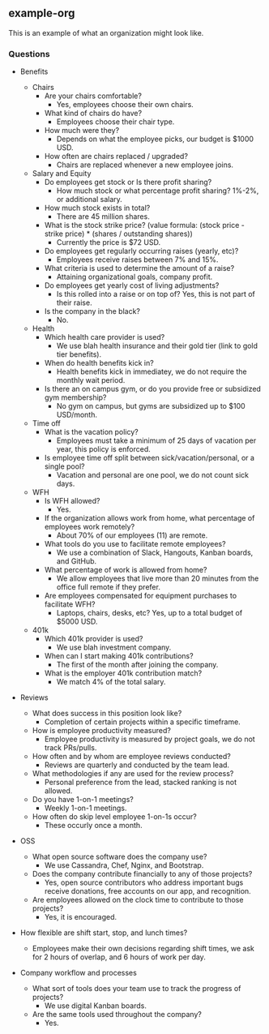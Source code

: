 ## example-org

This is an example of what an organization might look like.

### Questions

* Benefits
    * Chairs
        * Are your chairs comfortable? 
            * Yes, employees choose their own chairs.
        * What kind of chairs do have?
            * Employees choose their chair type.
        * How much were they?
            * Depends on what the employee picks, our budget is $1000 USD.
        * How often are chairs replaced / upgraded?
            * Chairs are replaced whenever a new employee joins.
    * Salary and Equity
        * Do employees get stock or Is there profit sharing?
            * How much stock or what percentage profit sharing? 1%-2%, or additional salary.
        * How much stock exists in total?
            * There are 45 million shares.
        * What is the stock strike price? (value formula: (stock price - strike price) * (shares / outstanding shares))
            * Currently the price is $72 USD.
        * Do employees get regularly occurring raises (yearly, etc)?
            * Employees receive raises between 7% and 15%.
        * What criteria is used to determine the amount of a raise? 
            * Attaining organizational goals, company profit.
        * Do employees get yearly cost of living adjustments?
            * Is this rolled into a raise or on top of? Yes, this is not part of their raise.
        * Is the company in the black?
            * No.
    * Health
        * Which health care provider is used?
            * We use blah health insurance and their gold tier (link to gold tier benefits).
        * When do health benefits kick in?
            * Health benefits kick in immediatey, we do not require the monthly wait period.
        * Is there an on campus gym, or do you provide free or subsidized gym membership?
            * No gym on campus, but gyms are subsidized up to $100 USD/month.
    * Time off
        * What is the vacation policy?
            * Employees must take a minimum of 25 days of vacation per year, this policy is enforced.
        * Is employee time off split between sick/vacation/personal, or a single pool?
            * Vacation and personal are one pool, we do not count sick days.
    * WFH
        * Is WFH allowed?
            * Yes.
        * If the organization allows work from home, what percentage of employees work remotely?
            * About 70% of our employees (11) are remote.
        * What tools do you use to facilitate remote employees?
            * We use a combination of Slack, Hangouts, Kanban boards, and GitHub.
        * What percentage of work is allowed from home?
            * We allow employees that live more than 20 minutes from the office full remote if they prefer.
        * Are employees compensated for equipment purchases to facilitate WFH?
            * Laptops, chairs, desks, etc? Yes, up to a total budget of $5000 USD.
    * 401k
        * Which 401k provider is used?
            * We use blah investment company.
        * When can I start making 401k contributions?
            * The first of the month after joining the company.
        * What is the employer 401k contribution match?
            * We match 4% of the total salary.

* Reviews
    * What does success in this position look like?
        * Completion of certain projects within a specific timeframe.
    * How is employee productivity measured?
        * Employee productivity is measured by project goals, we do not track PRs/pulls.
    * How often and by whom are employee reviews conducted?
        * Reviews are quarterly and conducted by the team lead.
    * What methodologies if any are used for the review process?
        * Personal preference from the lead, stacked ranking is not allowed.
    * Do you have 1-on-1 meetings?
        * Weekly 1-on-1 meetings.
    * How often do skip level employee 1-on-1s occur?
        * These occurly once a month.
* OSS
    * What open source software does the company use?
        * We use Cassandra, Chef, Nginx, and Bootstrap.
    * Does the company contribute financially to any of those projects?
        * Yes, open source contributors who address important bugs receive donations, free accounts on our app, and recognition.
    * Are employees allowed on the clock time to contribute to those projects?
        * Yes, it is encouraged.

* How flexible are shift start, stop, and lunch times?
    * Employees make their own decisions regarding shift times, we ask for 2 hours of overlap, and 6 hours of work per day.

* Company workflow and processes
    * What sort of tools does your team use to track the progress of projects?
        * We use digital Kanban boards.
    * Are the same tools used throughout the company?
        * Yes.

